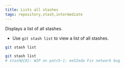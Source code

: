 ```yaml
---
title: Lists all stashes
tags: repository,stash,intermediate
---
```


Displays a list of all stashes.

- Use `git stash list` to view a list of all stashes.

```sh
git stash list
```

```sh
git stash list
# stash@{0}: WIP on patch-1: ee52eda Fix network bug
```
